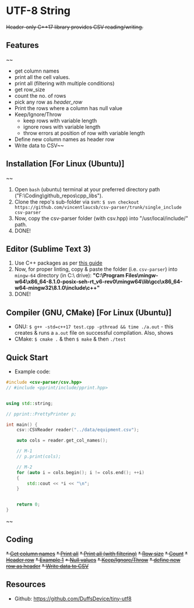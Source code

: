 # UTF-8 String
~~Header-only C++17 library provides CSV reading/writing.~~

## Features
~~
* get column names
* print all the cell values.
* print all (filtering with multiple conditions)
* get row_size
* count the no. of rows
* pick any row as _header_row_
* Print the rows where a column has null value
* Keep/Ignore/Throw
    - keep rows with variable length
    - ignore rows with variable length
    - throw errors at position of row with variable length
* Define new column names as header row
* Write data to CSV~~

## Installation [For Linux (Ubuntu)]
~~
1. Open `bash` (ubuntu) terminal at your preferred directory path ("F:\Coding\github_repos\cpp_libs\").
1. Clone the repo's sub-folder via svn: `$ svn checkout https://github.com/vincentlaucsb/csv-parser/trunk/single_include csv-parser`
1. Now, copy the csv-parser folder (with csv.hpp) into "/usr/local/include/" path.
1. DONE!


## Editor (Sublime Text 3)
1. Use C++ packages as per [this guide](https://github.com/abhi3700/My_Learning-Cpp/blob/master/README.md#sublime-text-3-recommended-editor)
1. Now, for proper linting, copy & paste the folder (i.e. `csv-parser`) into `mingw-64` directory (in C:\ drive): __"C:\Program Files\mingw-w64\x86_64-8.1.0-posix-seh-rt_v6-rev0\mingw64\lib\gcc\x86_64-w64-mingw32\8.1.0\include\c++"__ 
1. DONE!

## Compiler (GNU, CMake) [For Linux (Ubuntu)]
* GNU: `$ g++ -std=c++17 test.cpp -pthread && time ./a.out` - this creates & runs a `a.out` file on successful compilation. Also, shows 
* CMake: `$ cmake .` & then `$ make` & then `./test`

## Quick Start
* Example code:
```cpp
#include <csv-parser/csv.hpp>
// #include <pprint/include/pprint.hpp>


using std::string;

// pprint::PrettyPrinter p;

int main() {
    csv::CSVReader reader("../data/equipment.csv");

    auto cols = reader.get_col_names();

    // M-1
    // p.print(cols);

    // M-2
    for (auto i = cols.begin(); i != cols.end(); ++i)
    {
        std::cout << *i << "\n";
    }


    return 0;
}
``` 
~~

## Coding
~~* [Get column names](./getcolnames.cpp)~~
~~* [Print all](./printall.cpp)~~
~~* [Print all (with filtering)](./printall_filter.cpp)~~
~~* [Row size](./row_size.cpp)~~
~~* [Count](./count.cpp)~~
~~* [Header row](./header_row.cpp)~~
~~* [Example 1](./eg1.cpp)~~
~~* [Null values](./null.cpp)~~
~~* [Keep/Ignore/Throw](./keep_ignore_throw.cpp)~~
~~* [define new row as header](./define_new_col_header_row.cpp)~~
~~* [Write data to CSV](./writer.cpp)~~

## Resources
* Github: https://github.com/DuffsDevice/tiny-utf8
